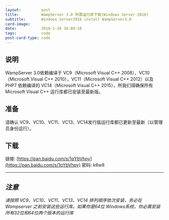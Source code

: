 ```yaml
---
layout:         post
title:          WampServer 3.0 所需运行库下载(Windows Server 2016)
subtitle:       Windows Server2016 install WampServer3.0
card-image: 
date:           2016-1-26 16:09:10
tags:           code
post-card-type: code
---
```


## 说明

WampServer 3.0依赖编译于 VC9（Microsoft Visual C++ 2008）、VC10（Microsoft Visual C++ 2010），VC11（Microsoft Visual C++ 2012）以及 PHP7 依赖编译的 VC14（Microsoft Visual C++ 2015），所我们得确保所有 Microsoft Visual C++ 运行库都已安装至最新版。

## 准备

请确认 VC9、VC10、VC11、VC13、VC14发行版运行库都已更新至最新（以管理员身份运行）。

## 下载

链接: [https://pan.baidu.com/s/1qYbVhpy](https://pan.baidu.com/s/1qYbVhpy) 密码: k6w8


----------

## *注意*

*请按照 VC9、VC10、VC11、VC13、VC14 排列顺序依次安装，务必在 Wampserver 之前安装这些运行库。如果你是64位 Windows系统，你必需安装所有32位和64位两个版本的运行库*


